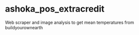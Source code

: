 # ashoka_pos_extracredit
 Web scraper and image analysis to get mean temperatures from buildyourownearth
